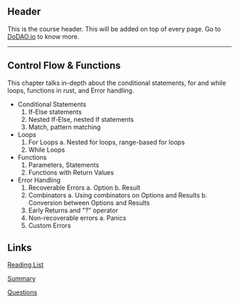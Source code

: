 ## Header
This is the course header. This will be added on top of every page. Go to [DoDAO.io](https://www.dodao.io) to know more.

---

## Control Flow & Functions
 
This chapter talks in-depth about the conditional statements, for and while loops, functions in rust, and Error handling.
 - Conditional Statements
    1. If-Else statements
    2. Nested If-Else, nested If statements
    3. Match, pattern matching
 - Loops
    1. For Loops
      a. Nested for loops, range-based for loops
    2. While Loops
 - Functions
    1. Parameters, Statements
    2. Functions with Return Values
 - Error Handling
    1. Recoverable Errors
      a. Option
      b. Result
    2. Combinators
      a. Using combinators on Options and Results
      b. Conversion between Options and Results
    3. Early Returns and "?" operator
    4. Non-recoverable errors
      a. Panics
    5. Custom Errors


## Links
[Reading List](./../../generated/readings/control_flow.md)

[Summary](./../../generated/summaries/control_flow.md)

[Questions](./../../generated/questions/control_flow.md)